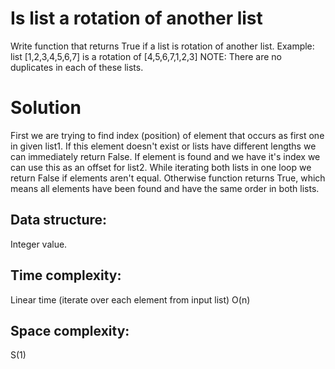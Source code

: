 # Is list a rotation of another list

Write function that returns True if a list is rotation of another list.
Example: list [1,2,3,4,5,6,7] is a rotation of [4,5,6,7,1,2,3]
NOTE: There are no duplicates in each of these lists.

# Solution
First we are trying to find index (position) of element that occurs as first one in given list1. If this element doesn't exist or lists have different lengths we can immediately return False.
If element is found and we have it's index we can use this as an offset for list2. While iterating both lists in one loop we return False if elements aren't equal. Otherwise function returns True, which means all elements have been found and have the same order in both lists.


## Data structure:
Integer value.

## Time complexity:
Linear time (iterate over each element from input list)
O(n)

## Space complexity:
S(1)